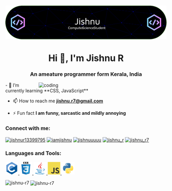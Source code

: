 ![Header](./jish_header.png)
<h1 align="center">Hi 👋, I'm Jishnu R</h1>
<h3 align="center">An ameature programmer form Kerala, India</h3>

<img align='right' alt='coding' width="400" src="https://raw.githubusercontent.com/gist/MedRedha/fd8e2481bde2610c96b9aafde543879c/raw/88624e8d31c4295973dcb7c900dacf0edc0a6d99/coding.gif">
- 🌱 I’m currently learning **CSS, JavaScript**

- 📫 How to reach me **jishnu.r7@gmail.com**

- ⚡ Fun fact **I am funny, sarcastic and mildly annoying**

<h3 align="left">Connect with me:</h3>
<p align="left">
<a href="https://twitter.com/jishnur13399795" target="blank"><img align="center" src="https://raw.githubusercontent.com/rahuldkjain/github-profile-readme-generator/master/src/images/icons/Social/twitter.svg" alt="jishnur13399795" height="30" width="40" /></a>
<a href="https://linkedin.com/in/iamjishnu" target="blank"><img align="center" src="https://raw.githubusercontent.com/rahuldkjain/github-profile-readme-generator/master/src/images/icons/Social/linked-in-alt.svg" alt="iamjishnu" height="30" width="40" /></a>
<a href="https://fb.com/jishnuuuuu" target="blank"><img align="center" src="https://raw.githubusercontent.com/rahuldkjain/github-profile-readme-generator/master/src/images/icons/Social/facebook.svg" alt="jishnuuuuu" height="30" width="40" /></a>
<a href="https://www.codechef.com/users/jishnu_r" target="blank"><img align="center" src="https://cdn.jsdelivr.net/npm/simple-icons@3.1.0/icons/codechef.svg" alt="jishnu_r" height="30" width="40" /></a>
<a href="https://www.hackerrank.com/jishnu_r7" target="blank"><img align="center" src="https://raw.githubusercontent.com/rahuldkjain/github-profile-readme-generator/master/src/images/icons/Social/hackerrank.svg" alt="jishnu_r7" height="30" width="40" /></a>
</p>

<h3 align="left">Languages and Tools:</h3>
<p align="left"> <a href="https://www.cprogramming.com/" target="_blank" rel="noreferrer"> <img src="https://raw.githubusercontent.com/devicons/devicon/master/icons/c/c-original.svg" alt="c" width="40" height="40"/> </a> <a href="https://www.w3schools.com/css/" target="_blank" rel="noreferrer"> <img src="https://raw.githubusercontent.com/devicons/devicon/master/icons/css3/css3-original-wordmark.svg" alt="css3" width="40" height="40"/> </a> <a href="https://www.java.com" target="_blank" rel="noreferrer"> <img src="https://raw.githubusercontent.com/devicons/devicon/master/icons/java/java-original.svg" alt="java" width="40" height="40"/> </a> <a href="https://developer.mozilla.org/en-US/docs/Web/JavaScript" target="_blank" rel="noreferrer"> <img src="https://raw.githubusercontent.com/devicons/devicon/master/icons/javascript/javascript-original.svg" alt="javascript" width="40" height="40"/> </a> <a href="https://www.python.org" target="_blank" rel="noreferrer"> <img src="https://raw.githubusercontent.com/devicons/devicon/master/icons/python/python-original.svg" alt="python" width="40" height="40"/> </a> </p>

<p><img align="left" src="https://github-readme-stats.vercel.app/api/top-langs?username=jishnu-r7&show_icons=true&locale=en&layout=compact" alt="jishnu-r7" /></p>

<p>&nbsp;<img align="center" src="https://github-readme-stats.vercel.app/api?username=jishnu-r7&show_icons=true&locale=en" alt="jishnu-r7" /></p>

